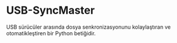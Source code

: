 # USB-SyncMaster
  USB sürücüler arasında dosya senkronizasyonunu kolaylaştıran ve otomatikleştiren bir Python betiğidir.
